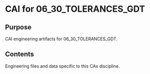 # CAI for 06_30_TOLERANCES_GDT

## Purpose
CAI engineering artifacts for 06_30_TOLERANCES_GDT.

## Contents
Engineering files and data specific to this CAx discipline.
